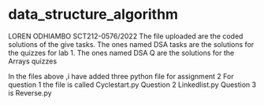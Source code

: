 # data_structure_algorithm
LOREN ODHIAMBO
SCT212-0576/2022
The file uploaded are the coded solutions of the give tasks.
The ones named DSA tasks are the solutions for the quizzes for lab 1.
The ones named DSA Q are the solutions for the Arrays quizzes

In the files above ,i have added three python file for assignment 2
For question 1 the file is called Cyclestart.py
Question 2 Linkedlist.py
Question 3 is Reverse.py
